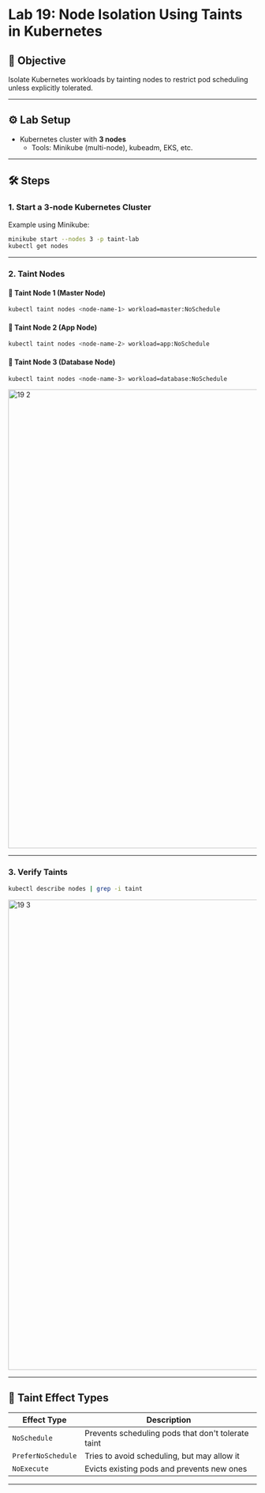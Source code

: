 # Lab 19: Node Isolation Using Taints in Kubernetes

## 🧪 Objective
Isolate Kubernetes workloads by tainting nodes to restrict pod scheduling unless explicitly tolerated.

---

## ⚙️ Lab Setup

- Kubernetes cluster with **3 nodes**
  - Tools: Minikube (multi-node), kubeadm, EKS, etc.

---

## 🛠️ Steps

### 1. Start a 3-node Kubernetes Cluster
Example using Minikube:
```bash
minikube start --nodes 3 -p taint-lab
kubectl get nodes
```

---

### 2. Taint Nodes

#### 🔹 Taint Node 1 (Master Node)
```bash
kubectl taint nodes <node-name-1> workload=master:NoSchedule
```

#### 🔹 Taint Node 2 (App Node)
```bash
kubectl taint nodes <node-name-2> workload=app:NoSchedule
```

#### 🔹 Taint Node 3 (Database Node)
```bash
kubectl taint nodes <node-name-3> workload=database:NoSchedule
```

<img width="929" alt="19 2" src="https://github.com/user-attachments/assets/2fe43e72-84c5-4f6a-9bb0-9f653e4a61f8" />


---

### 3. Verify Taints
```bash
kubectl describe nodes | grep -i taint
```

<img width="952" alt="19 3" src="https://github.com/user-attachments/assets/6d18aca1-1a86-40bc-9b0b-49ff0f8ae1a3" />


---

## 📘 Taint Effect Types

| Effect Type        | Description                                          |
|--------------------|------------------------------------------------------|
| `NoSchedule`       | Prevents scheduling pods that don't tolerate taint   |
| `PreferNoSchedule` | Tries to avoid scheduling, but may allow it          |
| `NoExecute`        | Evicts existing pods and prevents new ones           |

---
